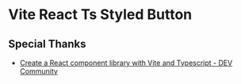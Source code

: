 # Vite React Ts Styled Button

## Special Thanks

- [Create a React component library with Vite and Typescript - DEV Community](https://dev.to/nicolaserny/create-a-react-component-library-with-vite-and-typescript-1ih9)
